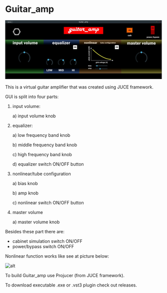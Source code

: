 # Guitar_amp

![alt](<Docs/Images/guitar_amp_image.jpg>)

This is a virtual guitar amplifier that was created using JUCE framework. 

GUI is split into four parts:

1. input volume:

   a) input volume knob

2. equalizer:

   a) low frequency band knob

   b) middle frequency band knob

   c) high frequency band knob

   d) equalizer switch ON/OFF button

3. nonlinear/tube configuration

   a) bias knob

   b) amp knob

   c) nonlinear switch ON/OFF button

4. master volume

   a) master volume knob
   

Besides these part there are:

- cabinet simulation switch ON/OFF
- power/bypass switch ON/OFF



Nonlinear function works like see at picture below:



![alt](<Docs/Images/Docs/Images/nonlinear.jpg>)



To build Guitar_amp use Projucer (from JUCE framework).

To download executable .exe or .vst3 plugin check out releases.